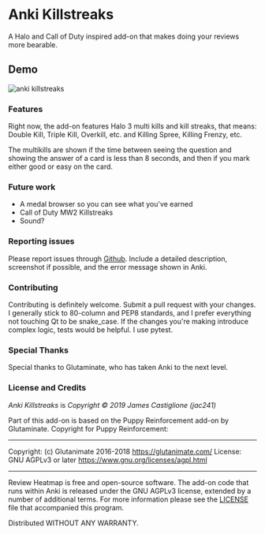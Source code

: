# Anki Killstreaks

A Halo and Call of Duty inspired add-on that makes doing your reviews more bearable.

## Demo
![anki killstreaks](https://user-images.githubusercontent.com/3792672/71456492-a31e2d00-2767-11ea-8d2a-05c8f5af0d6e.gif)

### Features
Right now, the add-on features Halo 3 multi kills and kill streaks, that means: Double Kill, Triple Kill, Overkill, etc. and Killing Spree, Killing Frenzy, etc.

The multikills are shown if the time between seeing the question and showing the answer of a card is less than 8 seconds, and then if you mark either good or easy on the card.

### Future work

- A medal browser so you can see what you've earned
- Call of Duty MW2 Killstreaks
- Sound?

### Reporting issues
Please report issues through [Github](https://github.com/jac241/anki_killstreaks/issues). Include a detailed description, screenshot if possible, and the error message shown in Anki.

### Contributing

Contributing is definitely welcome. Submit a pull request with your changes. I generally stick to 80-column and PEP8 standards, and I prefer everything not touching Qt to be snake_case. If the changes you're making introduce complex logic, tests would be helpful. I use pytest.

### Special Thanks
Special thanks to Glutaminate, who has taken Anki to the next level.

### License and Credits

*Anki Killstreaks* is *Copyright © 2019 James Castiglione (jac241)*

Part of this add-on is based on the Puppy Reinforcement add-on by Glutaminate. Copyright for Puppy Reinforcement:

-----
Copyright: (c) Glutanimate 2016-2018 <https://glutanimate.com/>
License: GNU AGPLv3 or later <https://www.gnu.org/licenses/agpl.html>

-----

Review Heatmap is free and open-source software. The add-on code that runs within Anki is released under the GNU AGPLv3 license, extended by a number of additional terms. For more information please see the [LICENSE](https://github.com/jac241/anki_killstreaks/blob/master/LICENSE) file that accompanied this program.

Distributed WITHOUT ANY WARRANTY.
